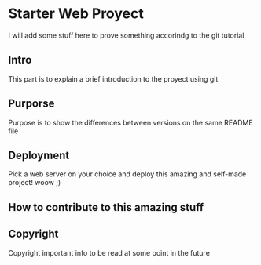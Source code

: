 # Starter Web Proyect

I will add some stuff here to prove something accorindg to the git tutorial

## Intro

This part is to explain a brief introduction to the proyect using git

## Purporse

Purpose is to show the differences between versions on the same README file

## Deployment

Pick a web server on your choice and deploy this amazing and self-made project! woow ;)

## How to contribute to this amazing stuff

## Copyright

Copyright important info to be read at some point in the future